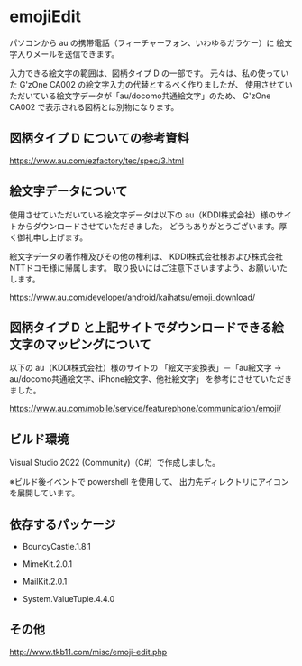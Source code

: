 # emojiEdit

パソコンから au の携帯電話（フィーチャーフォン、いわゆるガラケー）に
絵文字入りメールを送信できます。

入力できる絵文字の範囲は、図柄タイプ D の一部です。
元々は、私の使っていた G'zOne CA002 の絵文字入力の代替とするべく作りましたが、
使用させていただいている絵文字データが「au/docomo共通絵文字」のため、
G'zOne CA002 で表示される図柄とは別物になります。

## 図柄タイプ D についての参考資料

https://www.au.com/ezfactory/tec/spec/3.html

## 絵文字データについて

使用させていただいている絵文字データは以下の
au（KDDI株式会社）様のサイトからダウンロードさせていただきました。
どうもありがとうございます。厚く御礼申し上げます。

絵文字データの著作権及びその他の権利は、
KDDI株式会社様および株式会社NTTドコモ様に帰属します。
取り扱いにはご注意下さいますよう、お願いいたします。

https://www.au.com/developer/android/kaihatsu/emoji_download/

## 図柄タイプ D と上記サイトでダウンロードできる絵文字のマッピングについて

以下の au（KDDI株式会社）様のサイトの
「絵文字変換表」－「au絵文字 → au/docomo共通絵文字、iPhone絵文字、他社絵文字」
を参考にさせていただきました。

https://www.au.com/mobile/service/featurephone/communication/emoji/

## ビルド環境

Visual Studio 2022 (Community)（C#）で作成しました。

※ビルド後イベントで powershell を使用して、
出力先ディレクトリにアイコンを展開しています。

## 依存するパッケージ

- BouncyCastle.1.8.1

- MimeKit.2.0.1

- MailKit.2.0.1

- System.ValueTuple.4.4.0

## その他

http://www.tkb11.com/misc/emoji-edit.php
